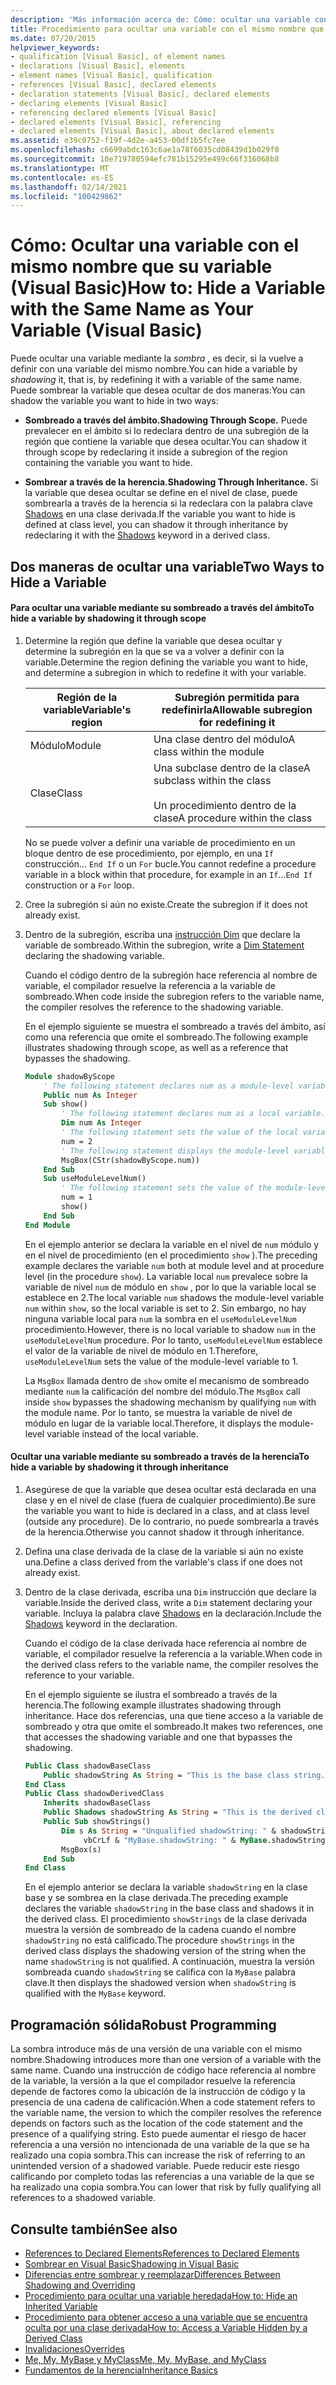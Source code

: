 ```yaml
---
description: 'Más información acerca de: Cómo: ocultar una variable con el mismo nombre que la variable (Visual Basic)'
title: Procedimiento para ocultar una variable con el mismo nombre que su variable
ms.date: 07/20/2015
helpviewer_keywords:
- qualification [Visual Basic], of element names
- declarations [Visual Basic], elements
- element names [Visual Basic], qualification
- references [Visual Basic], declared elements
- declaration statements [Visual Basic], declared elements
- declaring elements [Visual Basic]
- referencing declared elements [Visual Basic]
- declared elements [Visual Basic], referencing
- declared elements [Visual Basic], about declared elements
ms.assetid: e39c0752-f19f-4d2e-a453-00df1b5fc7ee
ms.openlocfilehash: c6699abdc163c6ae1a78f6035cd08439d1b029f0
ms.sourcegitcommit: 10e719780594efc781b15295e499c66f316068b8
ms.translationtype: MT
ms.contentlocale: es-ES
ms.lasthandoff: 02/14/2021
ms.locfileid: "100429862"
---
```

# <a name="how-to-hide-a-variable-with-the-same-name-as-your-variable-visual-basic"></a><span data-ttu-id="d4050-103">Cómo: Ocultar una variable con el mismo nombre que su variable (Visual Basic)</span><span class="sxs-lookup"><span data-stu-id="d4050-103">How to: Hide a Variable with the Same Name as Your Variable (Visual Basic)</span></span>

<span data-ttu-id="d4050-104">Puede ocultar una variable mediante la *sombra* , es decir, si la vuelve a definir con una variable del mismo nombre.</span><span class="sxs-lookup"><span data-stu-id="d4050-104">You can hide a variable by *shadowing* it, that is, by redefining it with a variable of the same name.</span></span> <span data-ttu-id="d4050-105">Puede sombrear la variable que desea ocultar de dos maneras:</span><span class="sxs-lookup"><span data-stu-id="d4050-105">You can shadow the variable you want to hide in two ways:</span></span>

- <span data-ttu-id="d4050-106">**Sombreado a través del ámbito.**</span><span class="sxs-lookup"><span data-stu-id="d4050-106">**Shadowing Through Scope.**</span></span> <span data-ttu-id="d4050-107">Puede prevalecer en el ámbito si lo redeclara dentro de una subregión de la región que contiene la variable que desea ocultar.</span><span class="sxs-lookup"><span data-stu-id="d4050-107">You can shadow it through scope by redeclaring it inside a subregion of the region containing the variable you want to hide.</span></span>

- <span data-ttu-id="d4050-108">**Sombrear a través de la herencia.**</span><span class="sxs-lookup"><span data-stu-id="d4050-108">**Shadowing Through Inheritance.**</span></span> <span data-ttu-id="d4050-109">Si la variable que desea ocultar se define en el nivel de clase, puede sombrearla a través de la herencia si la redeclara con la palabra clave [Shadows](../../../language-reference/modifiers/shadows.md) en una clase derivada.</span><span class="sxs-lookup"><span data-stu-id="d4050-109">If the variable you want to hide is defined at class level, you can shadow it through inheritance by redeclaring it with the [Shadows](../../../language-reference/modifiers/shadows.md) keyword in a derived class.</span></span>

## <a name="two-ways-to-hide-a-variable"></a><span data-ttu-id="d4050-110">Dos maneras de ocultar una variable</span><span class="sxs-lookup"><span data-stu-id="d4050-110">Two Ways to Hide a Variable</span></span>

#### <a name="to-hide-a-variable-by-shadowing-it-through-scope"></a><span data-ttu-id="d4050-111">Para ocultar una variable mediante su sombreado a través del ámbito</span><span class="sxs-lookup"><span data-stu-id="d4050-111">To hide a variable by shadowing it through scope</span></span>

1. <span data-ttu-id="d4050-112">Determine la región que define la variable que desea ocultar y determine la subregión en la que se va a volver a definir con la variable.</span><span class="sxs-lookup"><span data-stu-id="d4050-112">Determine the region defining the variable you want to hide, and determine a subregion in which to redefine it with your variable.</span></span>

    |<span data-ttu-id="d4050-113">Región de la variable</span><span class="sxs-lookup"><span data-stu-id="d4050-113">Variable's region</span></span>|<span data-ttu-id="d4050-114">Subregión permitida para redefinirla</span><span class="sxs-lookup"><span data-stu-id="d4050-114">Allowable subregion for redefining it</span></span>|
    |-----------------------|-------------------------------------------|
    |<span data-ttu-id="d4050-115">Módulo</span><span class="sxs-lookup"><span data-stu-id="d4050-115">Module</span></span>|<span data-ttu-id="d4050-116">Una clase dentro del módulo</span><span class="sxs-lookup"><span data-stu-id="d4050-116">A class within the module</span></span>|
    |<span data-ttu-id="d4050-117">Clase</span><span class="sxs-lookup"><span data-stu-id="d4050-117">Class</span></span>|<span data-ttu-id="d4050-118">Una subclase dentro de la clase</span><span class="sxs-lookup"><span data-stu-id="d4050-118">A subclass within the class</span></span><br /><br /> <span data-ttu-id="d4050-119">Un procedimiento dentro de la clase</span><span class="sxs-lookup"><span data-stu-id="d4050-119">A procedure within the class</span></span>|

    <span data-ttu-id="d4050-120">No se puede volver a definir una variable de procedimiento en un bloque dentro de ese procedimiento, por ejemplo, en una `If` construcción... `End If` o un `For` bucle.</span><span class="sxs-lookup"><span data-stu-id="d4050-120">You cannot redefine a procedure variable in a block within that procedure, for example in an `If`...`End If` construction or a `For` loop.</span></span>

2. <span data-ttu-id="d4050-121">Cree la subregión si aún no existe.</span><span class="sxs-lookup"><span data-stu-id="d4050-121">Create the subregion if it does not already exist.</span></span>

3. <span data-ttu-id="d4050-122">Dentro de la subregión, escriba una [instrucción Dim](../../../language-reference/statements/dim-statement.md) que declare la variable de sombreado.</span><span class="sxs-lookup"><span data-stu-id="d4050-122">Within the subregion, write a [Dim Statement](../../../language-reference/statements/dim-statement.md) declaring the shadowing variable.</span></span>

    <span data-ttu-id="d4050-123">Cuando el código dentro de la subregión hace referencia al nombre de variable, el compilador resuelve la referencia a la variable de sombreado.</span><span class="sxs-lookup"><span data-stu-id="d4050-123">When code inside the subregion refers to the variable name, the compiler resolves the reference to the shadowing variable.</span></span>

    <span data-ttu-id="d4050-124">En el ejemplo siguiente se muestra el sombreado a través del ámbito, así como una referencia que omite el sombreado.</span><span class="sxs-lookup"><span data-stu-id="d4050-124">The following example illustrates shadowing through scope, as well as a reference that bypasses the shadowing.</span></span>

    ```vb
    Module shadowByScope
        ' The following statement declares num as a module-level variable.
        Public num As Integer
        Sub show()
            ' The following statement declares num as a local variable.
            Dim num As Integer
            ' The following statement sets the value of the local variable.
            num = 2
            ' The following statement displays the module-level variable.
            MsgBox(CStr(shadowByScope.num))
        End Sub
        Sub useModuleLevelNum()
            ' The following statement sets the value of the module-level variable.
            num = 1
            show()
        End Sub
    End Module
    ```

    <span data-ttu-id="d4050-125">En el ejemplo anterior se declara la variable en el nivel de `num` módulo y en el nivel de procedimiento (en el procedimiento `show` ).</span><span class="sxs-lookup"><span data-stu-id="d4050-125">The preceding example declares the variable `num` both at module level and at procedure level (in the procedure `show`).</span></span> <span data-ttu-id="d4050-126">La variable local `num` prevalece sobre la variable de nivel `num` de módulo en `show` , por lo que la variable local se establece en 2.</span><span class="sxs-lookup"><span data-stu-id="d4050-126">The local variable `num` shadows the module-level variable `num` within `show`, so the local variable is set to 2.</span></span> <span data-ttu-id="d4050-127">Sin embargo, no hay ninguna variable local para `num` la sombra en el `useModuleLevelNum` procedimiento.</span><span class="sxs-lookup"><span data-stu-id="d4050-127">However, there is no local variable to shadow `num` in the `useModuleLevelNum` procedure.</span></span> <span data-ttu-id="d4050-128">Por lo tanto, `useModuleLevelNum` establece el valor de la variable de nivel de módulo en 1.</span><span class="sxs-lookup"><span data-stu-id="d4050-128">Therefore, `useModuleLevelNum` sets the value of the module-level variable to 1.</span></span>

    <span data-ttu-id="d4050-129">La `MsgBox` llamada dentro de `show` omite el mecanismo de sombreado mediante `num` la calificación del nombre del módulo.</span><span class="sxs-lookup"><span data-stu-id="d4050-129">The `MsgBox` call inside `show` bypasses the shadowing mechanism by qualifying `num` with the module name.</span></span> <span data-ttu-id="d4050-130">Por lo tanto, se muestra la variable de nivel de módulo en lugar de la variable local.</span><span class="sxs-lookup"><span data-stu-id="d4050-130">Therefore, it displays the module-level variable instead of the local variable.</span></span>

#### <a name="to-hide-a-variable-by-shadowing-it-through-inheritance"></a><span data-ttu-id="d4050-131">Ocultar una variable mediante su sombreado a través de la herencia</span><span class="sxs-lookup"><span data-stu-id="d4050-131">To hide a variable by shadowing it through inheritance</span></span>

1. <span data-ttu-id="d4050-132">Asegúrese de que la variable que desea ocultar está declarada en una clase y en el nivel de clase (fuera de cualquier procedimiento).</span><span class="sxs-lookup"><span data-stu-id="d4050-132">Be sure the variable you want to hide is declared in a class, and at class level (outside any procedure).</span></span> <span data-ttu-id="d4050-133">De lo contrario, no puede sombrearla a través de la herencia.</span><span class="sxs-lookup"><span data-stu-id="d4050-133">Otherwise you cannot shadow it through inheritance.</span></span>

2. <span data-ttu-id="d4050-134">Defina una clase derivada de la clase de la variable si aún no existe una.</span><span class="sxs-lookup"><span data-stu-id="d4050-134">Define a class derived from the variable's class if one does not already exist.</span></span>

3. <span data-ttu-id="d4050-135">Dentro de la clase derivada, escriba una `Dim` instrucción que declare la variable.</span><span class="sxs-lookup"><span data-stu-id="d4050-135">Inside the derived class, write a `Dim` statement declaring your variable.</span></span> <span data-ttu-id="d4050-136">Incluya la palabra clave [Shadows](../../../language-reference/modifiers/shadows.md) en la declaración.</span><span class="sxs-lookup"><span data-stu-id="d4050-136">Include the [Shadows](../../../language-reference/modifiers/shadows.md) keyword in the declaration.</span></span>

    <span data-ttu-id="d4050-137">Cuando el código de la clase derivada hace referencia al nombre de variable, el compilador resuelve la referencia a la variable.</span><span class="sxs-lookup"><span data-stu-id="d4050-137">When code in the derived class refers to the variable name, the compiler resolves the reference to your variable.</span></span>

    <span data-ttu-id="d4050-138">En el ejemplo siguiente se ilustra el sombreado a través de la herencia.</span><span class="sxs-lookup"><span data-stu-id="d4050-138">The following example illustrates shadowing through inheritance.</span></span> <span data-ttu-id="d4050-139">Hace dos referencias, una que tiene acceso a la variable de sombreado y otra que omite el sombreado.</span><span class="sxs-lookup"><span data-stu-id="d4050-139">It makes two references, one that accesses the shadowing variable and one that bypasses the shadowing.</span></span>

    ```vb
    Public Class shadowBaseClass
        Public shadowString As String = "This is the base class string."
    End Class
    Public Class shadowDerivedClass
        Inherits shadowBaseClass
        Public Shadows shadowString As String = "This is the derived class string."
        Public Sub showStrings()
            Dim s As String = "Unqualified shadowString: " & shadowString &
                 vbCrLf & "MyBase.shadowString: " & MyBase.shadowString
            MsgBox(s)
        End Sub
    End Class
    ```

    <span data-ttu-id="d4050-140">En el ejemplo anterior se declara la variable `shadowString` en la clase base y se sombrea en la clase derivada.</span><span class="sxs-lookup"><span data-stu-id="d4050-140">The preceding example declares the variable `shadowString` in the base class and shadows it in the derived class.</span></span> <span data-ttu-id="d4050-141">El procedimiento `showStrings` de la clase derivada muestra la versión de sombreado de la cadena cuando el nombre `shadowString` no está calificado.</span><span class="sxs-lookup"><span data-stu-id="d4050-141">The procedure `showStrings` in the derived class displays the shadowing version of the string when the name `shadowString` is not qualified.</span></span> <span data-ttu-id="d4050-142">A continuación, muestra la versión sombreada cuando `shadowString` se califica con la `MyBase` palabra clave.</span><span class="sxs-lookup"><span data-stu-id="d4050-142">It then displays the shadowed version when `shadowString` is qualified with the `MyBase` keyword.</span></span>

## <a name="robust-programming"></a><span data-ttu-id="d4050-143">Programación sólida</span><span class="sxs-lookup"><span data-stu-id="d4050-143">Robust Programming</span></span>

<span data-ttu-id="d4050-144">La sombra introduce más de una versión de una variable con el mismo nombre.</span><span class="sxs-lookup"><span data-stu-id="d4050-144">Shadowing introduces more than one version of a variable with the same name.</span></span> <span data-ttu-id="d4050-145">Cuando una instrucción de código hace referencia al nombre de la variable, la versión a la que el compilador resuelve la referencia depende de factores como la ubicación de la instrucción de código y la presencia de una cadena de calificación.</span><span class="sxs-lookup"><span data-stu-id="d4050-145">When a code statement refers to the variable name, the version to which the compiler resolves the reference depends on factors such as the location of the code statement and the presence of a qualifying string.</span></span> <span data-ttu-id="d4050-146">Esto puede aumentar el riesgo de hacer referencia a una versión no intencionada de una variable de la que se ha realizado una copia sombra.</span><span class="sxs-lookup"><span data-stu-id="d4050-146">This can increase the risk of referring to an unintended version of a shadowed variable.</span></span> <span data-ttu-id="d4050-147">Puede reducir este riesgo calificando por completo todas las referencias a una variable de la que se ha realizado una copia sombra.</span><span class="sxs-lookup"><span data-stu-id="d4050-147">You can lower that risk by fully qualifying all references to a shadowed variable.</span></span>

## <a name="see-also"></a><span data-ttu-id="d4050-148">Consulte también</span><span class="sxs-lookup"><span data-stu-id="d4050-148">See also</span></span>

- [<span data-ttu-id="d4050-149">References to Declared Elements</span><span class="sxs-lookup"><span data-stu-id="d4050-149">References to Declared Elements</span></span>](references-to-declared-elements.md)
- [<span data-ttu-id="d4050-150">Sombrear en Visual Basic</span><span class="sxs-lookup"><span data-stu-id="d4050-150">Shadowing in Visual Basic</span></span>](shadowing.md)
- [<span data-ttu-id="d4050-151">Diferencias entre sombrear y reemplazar</span><span class="sxs-lookup"><span data-stu-id="d4050-151">Differences Between Shadowing and Overriding</span></span>](differences-between-shadowing-and-overriding.md)
- [<span data-ttu-id="d4050-152">Procedimiento para ocultar una variable heredada</span><span class="sxs-lookup"><span data-stu-id="d4050-152">How to: Hide an Inherited Variable</span></span>](how-to-hide-an-inherited-variable.md)
- [<span data-ttu-id="d4050-153">Procedimiento para obtener acceso a una variable que se encuentra oculta por una clase derivada</span><span class="sxs-lookup"><span data-stu-id="d4050-153">How to: Access a Variable Hidden by a Derived Class</span></span>](how-to-access-a-variable-hidden-by-a-derived-class.md)
- [<span data-ttu-id="d4050-154">Invalidaciones</span><span class="sxs-lookup"><span data-stu-id="d4050-154">Overrides</span></span>](../../../language-reference/modifiers/overrides.md)
- [<span data-ttu-id="d4050-155">Me, My, MyBase y MyClass</span><span class="sxs-lookup"><span data-stu-id="d4050-155">Me, My, MyBase, and MyClass</span></span>](../../program-structure/me-my-mybase-and-myclass.md)
- [<span data-ttu-id="d4050-156">Fundamentos de la herencia</span><span class="sxs-lookup"><span data-stu-id="d4050-156">Inheritance Basics</span></span>](../objects-and-classes/inheritance-basics.md)
